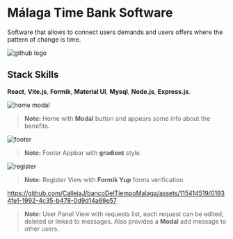 # Málaga Time Bank Software

Software that allows to connect users demands and users offers where the pattern of change is time.

![github logo](https://github.com/CallejaJ/bancoDelTiempoMalaga/assets/115414519/34cb8392-5b14-4e35-962d-4794e8428993)

## Stack Skills 
**React**, **Vite.js**, **Formik**, **Material UI**, **Mysql**, **Node.js**, **Express.js**.

![home modal](https://github.com/CallejaJ/bancoDelTiempoMalaga/assets/115414519/57046ea5-205e-48be-9c1f-2b06c637b32c)

> **Note:** Home with **Modal** button and appears some info about the benefits.

![footer](https://github.com/CallejaJ/bancoDelTiempoMalaga/assets/115414519/415fb2c6-8f9d-42b0-a7c9-245fefb19f26)

> **Note:** Footer Appbar with **gradient** style.

![register](https://github.com/CallejaJ/bancoDelTiempoMalaga/assets/115414519/582b84fa-5aa3-4f84-aa49-8225c37d8681)

> **Note:** Register View with **Formik Yup** forms verification.

https://github.com/CallejaJ/bancoDelTiempoMalaga/assets/115414519/01934fe1-1992-4c35-b478-0d9d14a69e57

> **Note:** User Panel View with requests list, each request can be edited, deleted or linked to messages.
> Also provides a **Modal** add message to other users.






